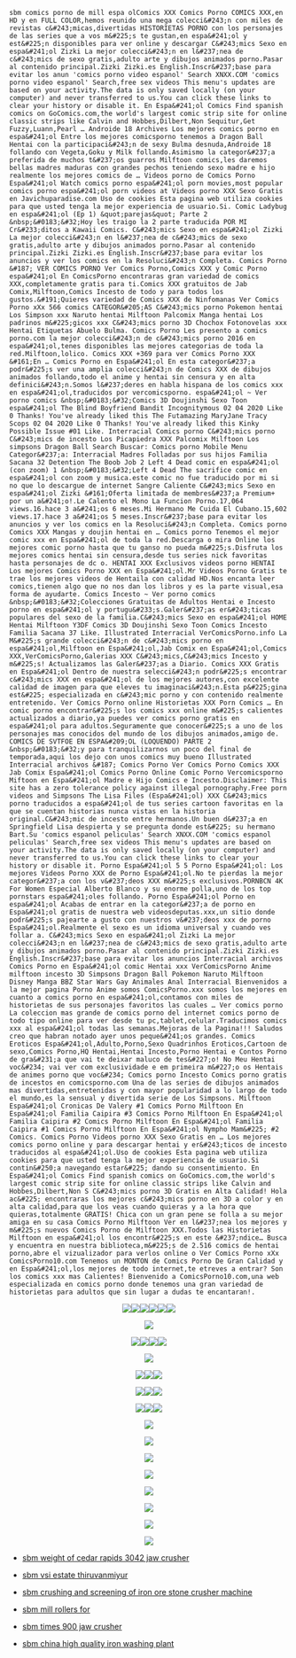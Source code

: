 
```
sbm comics porno de mill espa olComics XXX Comics Porno COMICS XXX,en HD y en FULL COLOR,hemos reunido una mega colecci&#243;n con miles de revistas c&#243;micas,divertidas HISTORIETAS PORNO con los personajes de las series que a vos m&#225;s te gustan,en espa&#241;ol y est&#225;n disponibles para ver online y descargar C&#243;mics Sexo en espa&#241;ol Zizki La mejor colecci&#243;n en l&#237;nea de c&#243;mics de sexo gratis,adulto arte y dibujos animados porno.Pasar al contenido principal.Zizki Zizki.es English.Inscr&#237;base para evitar los anun 'comics porno video espanol' Search XNXX.COM 'comics porno video espanol' Search,free sex videos This menu's updates are based on your activity.The data is only saved locally (on your computer) and never transferred to us.You can click these links to clear your history or disable it. En Espa&#241;ol Comics Find spanish comics on GoComics.com,the world's largest comic strip site for online classic strips like Calvin and Hobbes,Dilbert,Non Sequitur,Get Fuzzy,Luann,Pearl … Androide 18 Archives Los mejores comics porno en espa&#241;ol Entre los mejores comicsporno tenemos a Dragon Ball Hentai con la participaci&#243;n de sexy Bulma desnuda,Androide 18 follando con Vegeta,Goku y Milk follando.Asimismo la categor&#237;a preferida de muchos t&#237;os guarros Milftoon comics,les daremos bellas madres maduras con grandes pechos teniendo sexo madre e hijo realmente los mejores comics de … Videos porno de Comics Porno Espa&#241;ol Watch comics porno espa&#241;ol porn movies,most popular comics porno espa&#241;ol porn videos at Videos porno XXX Sexo Gratis en Javichuparadise.com Uso de cookies Esta pagina web utiliza cookies para que usted tenga la mejor experiencia de usuario.Si. Comic Ladybug en espa&#241;ol (Ep 1) &quot;parejas&quot; Parte 2 &nbsp;&#0183;&#32;Hoy les traigo la 2 parte traducida POR MI Cr&#233;ditos a Kawaii Comics. C&#243;mics Sexo en espa&#241;ol Zizki La mejor colecci&#243;n en l&#237;nea de c&#243;mics de sexo gratis,adulto arte y dibujos animados porno.Pasar al contenido principal.Zizki Zizki.es English.Inscr&#237;base para evitar los anuncios y ver los comics en la Resoluci&#243;n Completa. Comics Porno &#187; VER COMICS PORNO Ver Comics Porno,Comics XXX y Comic Porno espa&#241;ol En ComicsPorno encontraras gran variedad de comics XXX,completamente gratis para ti.Comics XXX gratuitos de Jab Comix,Milftoon,Comics Incesto de todo y para todos los gustos.&#191;Quieres variedad de Comics XXX de Ninfomanas Ver Comics Porno xXx 566 comics CATEGOR&#205;AS C&#243;mics porno Pokemon hentai Los Simpson xxx Naruto hentai Milftoon Palcomix Manga hentai Los padrinos m&#225;gicos xxx C&#243;mics porno 3D Chochox Fotonovelas xxx Hentai Etiquetas Abuelo Bulma. Comics Porno Les presento a comics porno.com la mejor colecci&#243;n de c&#243;mics porno 2016 en espa&#241;ol,tenes disponibles las mejores categorias de toda la red.Milftoon,lolico. Comics XXX +369 para ver Comics Porno XXX &#161;En … Comics Porno en Espa&#241;ol En esta categor&#237;a podr&#225;s ver una amplia colecci&#243;n de Comics XXX de dibujos animados follando,todo el anime y hentai sin censura y en alta definici&#243;n.Somos l&#237;deres en habla hispana de los comics xxx en espa&#241;ol,traducidos por vercomicsporno. espa&#241;ol ~ Ver porno comics &nbsp;&#0183;&#32;Comics 3D Doujinshi Sexo Toon espa&#241;ol The Blind Boyfriend Bandit Incognitymous 02 04 2020 Like 0 Thanks! You've already liked this The Futamazing MaryJane Tracy Scops 02 04 2020 Like 0 Thanks! You've already liked this Kinky Possible Issue #01 Like. Interracial Comics porno C&#243;mics porno C&#243;mics de incesto Los Picapiedra XXX Palcomix Milftoon Los simpsons Dragon Ball Search Buscar: Comics porno Mobile Menu Categor&#237;a: Interracial Madres Folladas por sus hijos Familia Sacana 32 Detention The Boob Job 2 Left 4 Dead comic en espa&#241;ol (con zoom) 1 &nbsp;&#0183;&#32;Left 4 Dead The sacrifice comic en espa&#241;ol con zoom y musica.este comic no fue traducido por mi si no que lo descargue de internet Sangre Caliente C&#243;mics Sexo en espa&#241;ol Zizki &#161;Oferta limitada de membres&#237;a Premium+ por un a&#241;o!.Le Calento el Mono La Funcion Porno.17,064 views.16.hace 3 a&#241;os 6 meses.Mi Hermano Me Cuida El Cubano.15,602 views.17.hace 3 a&#241;os 5 meses.Inscr&#237;base para evitar los anuncios y ver los comics en la Resoluci&#243;n Completa. Comics porno Comics XXX Mangas y doujin hentai en … Comics porno Tenemos el mejor comic xxx en Espa&#241;ol de toda la red.Descarga o mira Online los mejores comic porno hasta que tu ganso no pueda m&#225;s.Disfruta los mejores comics hentai sin censura,desde tus series nick favoritas hasta personajes de dc o. HENTAI XXX Exclusivos videos porno HENTAI Los mejores Comics Porno XXX en Espa&#241;ol.Mr Videos Porno Gratis te trae los mejores videos de Hentaila con calidad HD.Nos encanta leer comics,tienen algo que no nos dan los libros y es la parte visual,esa forma de ayudarte. Comics Incesto ~ Ver porno comics &nbsp;&#0183;&#32;Colecciones Gratuitas de Adultos Hentai e Incesto porno en espa&#241;ol y portugu&#233;s.Galer&#237;as er&#243;ticas populares del sexo de la familia.C&#243;mics Sexo en espa&#241;ol HOME Hentai Milftoon Y3DF Comics 3D Doujinshi Sexo Toon Comics Incesto Familia Sacana 37 Like. Illustrated Interracial VerComicsPorno.info La M&#225;s grande colecci&#243;n de c&#243;mics porno en espa&#241;ol,Milftoon en Espa&#241;ol,Jab Comix en Espa&#241;ol,Comics XXX,VerComicsPorno,Galerias XXX C&#243;mics,C&#243;mics Incesto y m&#225;s! Actualizamos las Galer&#237;as a Diario. Comics XXX Gratis en Espa&#241;ol Dentro de nuestra selecci&#243;n podr&#225;s encontrar c&#243;mics XXX en espa&#241;ol de los mejores autores,con excelente calidad de imagen para que eleves tu imaginaci&#243;n.Esta p&#225;gina est&#225; especializada en c&#243;mic porno y con contenido realmente entretenido. Ver Comics Porno online Historietas XXX Porn Comics … En comic porno encontrar&#225;s los comics xxx online m&#225;s calientes actualizados a diario,ya puedes ver comics porno gratis en espa&#241;ol para adultos.Seguramente que conocer&#225;s a uno de los personajes mas conocidos del mundo de los dibujos animados,amigo de. COMICS DE SVTFOE EN ESPA&#209;OL (LOQUENDO) PARTE 2 &nbsp;&#0183;&#32;y para tranquilizarnos un poco del final de temporada,aqui los dejo con unos comics muy bueno Illustrated Interracial archivos &#187; Comics Porno Ver Comics Porno Comics XXX Jab Comix Espa&#241;ol Comics Porno Online Comic Porno Vercomicsporno Miftoon en Espa&#241;ol Madre e Hijo Comics e Incesto.Disclaimer: This site has a zero tolerance policy against illegal pornography.Free porn videos and Simpsons The Lisa Files (Espa&#241;ol) XXX C&#243;mics porno traducidos a espa&#241;ol de tus series cartoon favoritas en la que se cuentan historias nunca vistas en la historia original.C&#243;mic de incesto entre hermanos.Un buen d&#237;a en Springfield Lisa despierta y se pregunta donde est&#225; su hermano Bart.Su 'comics espanol peliculas' Search XNXX.COM 'comics espanol peliculas' Search,free sex videos This menu's updates are based on your activity.The data is only saved locally (on your computer) and never transferred to us.You can click these links to clear your history or disable it. Porno Espa&#241;ol 5 5 Porno Espa&#241;ol: Los mejores Videos Porno XXX de Porno Espa&#241;ol.No te pierdas la mejor categor&#237;a con los v&#237;deos XXX m&#225;s exclusivos.PORNBCN 4K For Women Especial Alberto Blanco y su enorme polla,uno de los top pornstars espa&#241;oles follando. Porno Espa&#241;ol Porno en espa&#241;ol Acabas de entrar en la categor&#237;a de porno en Espa&#241;ol gratis de nuestra web videosdeputas.xxx,un sitio donde podr&#225;s pajearte a gusto con nuestros v&#237;deos xxx de porno Espa&#241;ol.Realmente el sexo es un idioma universal y cuando ves follar a. C&#243;mics Sexo en espa&#241;ol Zizki La mejor colecci&#243;n en l&#237;nea de c&#243;mics de sexo gratis,adulto arte y dibujos animados porno.Pasar al contenido principal.Zizki Zizki.es English.Inscr&#237;base para evitar los anuncios Interracial archivos Comics Porno en Espa&#241;ol comic Hentai xxx VerComicsPorno Anime milftoon incesto 3D Simpsons Dragon Ball Pokemon Naruto Milftoon Disney Manga BBZ Star Wars Gay Animales Anal Interracial Bienvenidos a la mejor pagina Porno Anime somos ComicsPorno.xxx somos los mejores en cuanto a comics porno en espa&#241;ol,contamos con miles de historietas de sus personajes favoritos las cuales … Ver comics porno La coleccion mas grande de comics porno del internet comics porno de todo tipo online para ver desde tu pc,tablet,celular.Traducimos comics xxx al espa&#241;ol todas las semanas.Mejoras de la Pagina!!! Saludos creo que habran notado ayer unos peque&#241;os grandes. Comics Eroticos Espa&#241;ol,Adulto,Porno,Sexo Quadrinhos Eroticos,Cartoon de sexo,Comics Porno,HQ Hentai,Hentai Incesto,Porno Hentai e Contos Porno de gra&#231;a que vai te deixar maluco de tes&#227;o! No Meu Hentai voc&#234; vai ver com exclusividade e em primeira m&#227;o os Hentais de animes porno que voc&#234; Comics porno Incesto Comics porno gratis de incestos en comicsporno.com Una de las series de dibujos animados mas divertidas,entretenidas y con mayor popularidad a lo largo de todo el mundo,es la sensual y divertida serie de Los Simpsons. Milftoon Espa&#241;ol Cronicas De Valery #1 Comics Porno Milftoon En Espa&#241;ol Familia Caipira #3 Comics Porno Milftoon En Espa&#241;ol Familia Caipira #2 Comics Porno Milftoon En Espa&#241;ol Familia Caipira #1 Comics Porno Milftoon En Espa&#241;ol Nympho Mam&#225; #2 Comics. Comics Porno Videos porno XXX Sexo Gratis en … Los mejores comics porno online y para descargar hentai y er&#243;ticos de incesto traducidos al espa&#241;ol.Uso de cookies Esta pagina web utiliza cookies para que usted tenga la mejor experiencia de usuario.Si contin&#250;a navegando estar&#225; dando su consentimiento. En Espa&#241;ol Comics Find spanish comics on GoComics.com,the world's largest comic strip site for online classic strips like Calvin and Hobbes,Dilbert,Non S C&#243;mics porno 3D Gratis en Alta Calidad! Hola ac&#225; encontraras los mejores c&#243;mics porno en 3D a color y en alta calidad,para que los veas cuando quieras y a la hora que quieras,totalmente GRATIS! Chica con un gran pene se folla a su mejor amiga en su casa Comics Porno Milftoon Ver en l&#237;nea los mejores y m&#225;s nuevos Comics Porno de Milftoon XXX.Todos las Historietas Milftoon en espa&#241;ol los encontr&#225;s en este &#237;ndice… Busca y encuentra en nuestra biblioteca,m&#225;s de 2.516 comics de hentai porno,abre el vizualizador para verlos online o Ver Comics Porno xXx ComicsPorno10.com Tenemos un MONTON de Comics Porno De Gran Calidad y en Espa&#241;ol,los mejores de todo internet,te etreves a entrar? Son los comics xxx mas Calientes! Bienvenido a ComicsPorno10.com,una web especializada en comics porno donde tenemos una gran variedad de historietas para adultos que sin lugar a dudas te encantaran!. 
```

<div align="center">
  
<a rel="nofollow" href="https://m.shibang-china.com?f=github&k=sbm+comics+porno+de+mill+espa+ol"><img src="https://static.shibang-china.com/en/l.png"></a><img src="https://static.shibang-china.com/en/hw.png"><a rel="nofollow" href="https://m.shibang-china.com/product/?f=github&k=sbm+comics+porno+de+mill+espa+ol"><img src="https://static.shibang-china.com/en/p.png"></a><a rel="nofollow" href="https://m.shibang-china.com/cases/?f=github&k=sbm+comics+porno+de+mill+espa+ol"><img src="https://static.shibang-china.com/en/c.png"></a><a rel="nofollow" href="https://m.shibang-china.com/news/?f=github&k=sbm+comics+porno+de+mill+espa+ol"><img src="https://static.shibang-china.com/en/n.png"></a><a rel="nofollow" href="https://m.shibang-china.com?f=github&k=sbm+comics+porno+de+mill+espa+ol"><img src="https://static.shibang-china.com/en/m.png"></a>

<a rel="nofollow" href="https://m.shibang-china.com/product/?f=github&k=sbm+comics+porno+de+mill+espa+ol"><img src="https://static.shibang-china.com/en/b.jpg"></a>
  
<a rel="nofollow" href="https://m.shibang-china.com/solution-aggregate.html?f=github&k=sbm+comics+porno+de+mill+espa+ol"><img src="https://static.shibang-china.com/en/a.jpg"></a><a rel="nofollow" href="https://m.shibang-china.com/solution-mine.html?f=github&k=sbm+comics+porno+de+mill+espa+ol"><img src="https://static.shibang-china.com/en/m.jpg"></a><a rel="nofollow" href="https://m.shibang-china.com/solution-mill.html?f=github&k=sbm+comics+porno+de+mill+espa+ol"><img src="https://static.shibang-china.com/en/g.jpg"></a><a rel="nofollow" href="https://m.shibang-china.com/solution-epc.html?f=github&k=sbm+comics+porno+de+mill+espa+ol"><img src="https://static.shibang-china.com/en/e.jpg"></a>

<a rel="nofollow" href="https://m.shibang-china.com/product/?f=github&k=sbm+comics+porno+de+mill+espa+ol"><img src="https://static.shibang-china.com/en/a-p.png"></a>

<a rel="nofollow" href="https://m.shibang-china.com/product/crusher/c6x.html?f=github&k=sbm+comics+porno+de+mill+espa+ol"><img src="https://static.shibang-china.com/en/j.jpg"></a><a rel="nofollow" href="https://m.shibang-china.com/product/crusher/ci5x.html?f=github&k=sbm+comics+porno+de+mill+espa+ol"><img src="https://static.shibang-china.com/en/i.jpg"></a><a rel="nofollow" href="https://m.shibang-china.com/product/crusher/hst.html?f=github&k=sbm+comics+porno+de+mill+espa+ol"><img src="https://static.shibang-china.com/en/c.jpg"></a>

<a rel="nofollow" href="https://m.shibang-china.com/product/mill/mtw.html?f=github&k=sbm+comics+porno+de+mill+espa+ol"><img src="https://static.shibang-china.com/en/mtw.jpg"></a><a rel="nofollow" href="https://m.shibang-china.com/product/mill/scm.html?f=github&k=sbm+comics+porno+de+mill+espa+ol"><img src="https://static.shibang-china.com/en/scm.jpg"></a><a rel="nofollow" href="https://m.shibang-china.com/product/mill/lm.html?f=github&k=sbm+comics+porno+de+mill+espa+ol"><img src="https://static.shibang-china.com/en/lm.jpg"></a>

<a rel="nofollow" href="https://m.shibang-china.com/product/sand/vsi6x.html?f=github&k=sbm+comics+porno+de+mill+espa+ol"><img src="https://static.shibang-china.com/en/6x.jpg"></a><a rel="nofollow" href="https://m.shibang-china.com/product/sand/vu.html?f=github&k=sbm+comics+porno+de+mill+espa+ol"><img src="https://static.shibang-china.com/en/vu.jpg"></a><a rel="nofollow" href="https://m.shibang-china.com/product/mobile/klun.html?f=github&k=sbm+comics+porno+de+mill+espa+ol"><img src="https://static.shibang-china.com/en/k.jpg"></a>

<a rel="nofollow" href="https://m.shibang-china.com/cases/?f=github&k=sbm+comics+porno+de+mill+espa+ol"><img src="https://static.shibang-china.com/en/case.png"></a>

<a rel="nofollow" href="https://m.shibang-china.com/cases/aggregate/202.html?f=github&k=sbm+comics+porno+de+mill+espa+ol"><img src="https://static.shibang-china.com/en/c-1.jpg"></a>

<a rel="nofollow" href="https://m.shibang-china.com/cases/aggregate/203.html?f=github&k=sbm+comics+porno+de+mill+espa+ol"><img src="https://static.shibang-china.com/en/c-2.jpg"></a>

<a rel="nofollow" href="https://m.shibang-china.com/cases/mill/123.html?f=github&k=sbm+comics+porno+de+mill+espa+ol"><img src="https://static.shibang-china.com/en/c-3.jpg"></a>

<a rel="nofollow" href="https://m.shibang-china.com/contact_us.html?f=github&k=sbm+comics+porno+de+mill+espa+ol"><img src="https://static.shibang-china.com/en/contact.png"></a>

<a rel="nofollow" href="https://swt.shibang-china.com/?f=github&k=sbm+comics+porno+de+mill+espa+ol"><img src="https://static.shibang-china.com/en/chat.png"></a>

<a rel="nofollow" href="https://whatsapp.shibangsoft.com/WhatsApp.php?f=github&k=sbm+comics+porno+de+mill+espa+ol"><img src="https://static.shibang-china.com/en/whatsapp.png"></a>

<a rel="nofollow" href="https://m.shibang-china.com/?f=github&k=sbm+comics+porno+de+mill+espa+ol"><img src="https://static.shibang-china.com/en/website.png"></a>

</div>


* [sbm weight of cedar rapids 3042 jaw crusher](sbm%20weight%20of%20cedar%20rapids%203042%20jaw%20crusher.md)

* [sbm vsi estate thiruvanmiyur](sbm%20vsi%20estate%20thiruvanmiyur.md)

* [sbm crushing and screening of iron ore stone crusher machine](sbm%20crushing%20and%20screening%20of%20iron%20ore%20stone%20crusher%20machine.md)

* [sbm mill rollers for](sbm%20mill%20rollers%20for.md)

* [sbm times 900 jaw crusher](sbm%20times%20900%20jaw%20crusher.md)

* [sbm china high quality iron washing plant](sbm%20china%20high%20quality%20iron%20washing%20plant.md)